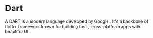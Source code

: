 #  Dart

A DART is a  modern language developed by Google . It's a backbone of flutter framework known for building fast , cross-platform apps with beautiful UI . 
